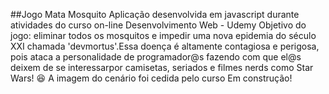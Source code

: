 ##Jogo Mata Mosquito
Aplicação desenvolvida em javascript durante atividades do curso on-line Desenvolvimento Web - Udemy
Objetivo do jogo: eliminar todos os mosquitos e impedir uma nova epidemia do século XXI chamada 'devmortus'.Essa doença é altamente contagiosa e perigosa, pois ataca a personalidade de programador@s fazendo com que el@s deixem de se interessarpor camisetas, seriados e filmes nerds como Star Wars! :laughing: 
A imagem do cenário foi cedida pelo curso
Em construção!
